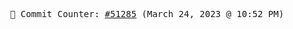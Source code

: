 <p align="center">
    <samp>
        📮 Commit Counter: <a href="https://github.com/Javascript-void0/Javascript-void0/commits/main">#51285</a> (March 24, 2023 @ 10:52 PM)
    </samp>
</p>